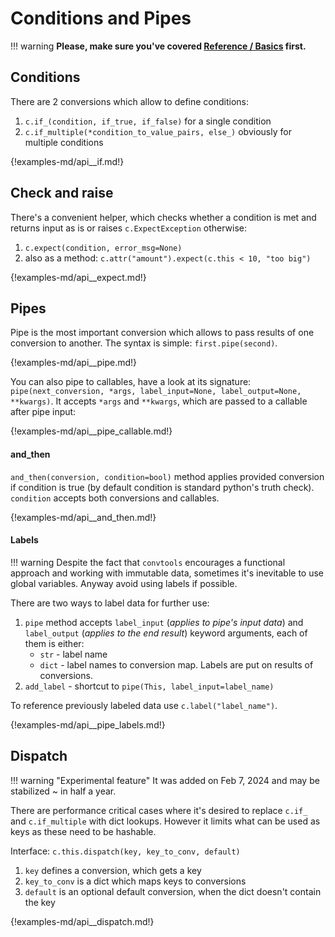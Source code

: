 # Conditions and Pipes

!!! warning
	**Please, make sure you've covered [Reference / Basics](./basics.md)
	first.**

## Conditions

There are 2 conversions which allow to define conditions:

1. `c.if_(condition, if_true, if_false)` for a single condition
1. `c.if_multiple(*condition_to_value_pairs, else_)` obviously for multiple conditions

{!examples-md/api__if.md!}


## Check and raise

There's a convenient helper, which checks whether a condition is met and
returns input as is or raises `c.ExpectException` otherwise:

1. `c.expect(condition, error_msg=None)`
2. also as a method: `c.attr("amount").expect(c.this < 10, "too big")`

{!examples-md/api__expect.md!}

## Pipes

Pipe is the most important conversion which allows to pass results of one
conversion to another. The syntax is simple: `first.pipe(second)`.

{!examples-md/api__pipe.md!}

You can also pipe to callables, have a look at its signature:
`pipe(next_conversion, *args, label_input=None, label_output=None, **kwargs)`.
It accepts `*args` and `**kwargs`, which are passed to a callable after pipe
input:

{!examples-md/api__pipe_callable.md!}

#### and_then

`and_then(conversion, condition=bool)` method applies provided conversion if
condition is true (by default condition is standard python's truth check).
`condition` accepts both conversions and callables.

{!examples-md/api__and_then.md!}

#### Labels

!!! warning
	Despite the fact that `convtools` encourages a functional approach and
	working with immutable data, sometimes it's inevitable to use global
	variables. Anyway avoid using labels if possible.

There are two ways to label data for further use:

1. `pipe` method accepts `label_input` (_applies to pipe's input data_) and
   `label_output` (_applies to the end result_) keyword arguments, each of them
   is either:
    * `str` - label name
	* `dict` - label names to conversion map. Labels are put on results of
	  conversions.
1. `add_label` - shortcut to `pipe(This, label_input=label_name)`

To reference previously labeled data use `c.label("label_name")`.

{!examples-md/api__pipe_labels.md!}

## Dispatch

!!! warning "Experimental feature"
    It was added on Feb 7, 2024 and may be stabilized ~ in half a year.

There are performance critical cases where it's desired to replace `c.if_` and
`c.if_multiple` with dict lookups. However it limits what can be used as keys
as these need to be hashable.

Interface: `c.this.dispatch(key, key_to_conv, default)`

1. `key` defines a conversion, which gets a key
1. `key_to_conv` is a dict which maps keys to conversions
1. `default` is an optional default conversion, when the dict doesn't contain
   the key

{!examples-md/api__dispatch.md!}
